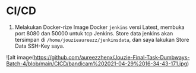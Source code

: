 # CI/CD

1. Melakukan Docker-rize Image Docker `jenkins` versi Latest, membuka port 8080 dan 50000 untuk tcp Jenkins. Store data jenkins akan tersimpan di `/home/jouzieaureezz/jenkinsdata`, dan saya lakukan Store Data SSH-Key saya.

![alt image(https://github.com/aureezzhenx/Jouzie-Final-Task-Dumbways-Batch-4/blob/main/CICD/bandicam%202021-04-29%2016-34-43-171.jpg)


